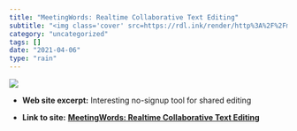 ```yaml
---
title: "MeetingWords: Realtime Collaborative Text Editing"
subtitle: "<img class='cover' src=https://rdl.ink/render/http%3A%2F%2Fmeetingwords.com>"
category: "uncategorized"
tags: []
date: "2021-04-06"
type: "rain"
---
```

<img class="cover" src=https://rdl.ink/render/http%3A%2F%2Fmeetingwords.com>



* **Web site excerpt:** Interesting no-signup tool for shared editing

* **Link to site:** **[MeetingWords: Realtime Collaborative Text Editing](http://meetingwords.com)**